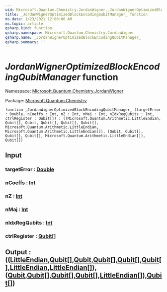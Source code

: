 ```yaml
---
uid: Microsoft.Quantum.Chemistry.JordanWigner._JordanWignerOptimizedBlockEncodingQubitManager_
title: _JordanWignerOptimizedBlockEncodingQubitManager_ function
ms.date: 1/23/2021 12:00:00 AM
ms.topic: article
qsharp.kind: function
qsharp.namespace: Microsoft.Quantum.Chemistry.JordanWigner
qsharp.name: _JordanWignerOptimizedBlockEncodingQubitManager_
qsharp.summary: ''
---
```


# _JordanWignerOptimizedBlockEncodingQubitManager_ function

Namespace: [Microsoft.Quantum.Chemistry.JordanWigner](xref:Microsoft.Quantum.Chemistry.JordanWigner)

Package: [Microsoft.Quantum.Chemistry](https://nuget.org/packages/Microsoft.Quantum.Chemistry)




```qsharp
function _JordanWignerOptimizedBlockEncodingQubitManager_ (targetError : Double, nCoeffs : Int, nZ : Int, nMaj : Int, nIdxRegQubits : Int, ctrlRegister : Qubit[]) : ((Microsoft.Quantum.Arithmetic.LittleEndian, Qubit[], Qubit, Qubit[], Qubit[], Qubit[], Microsoft.Quantum.Arithmetic.LittleEndian, Microsoft.Quantum.Arithmetic.LittleEndian[]), (Qubit, Qubit[], Qubit[], Qubit[], Microsoft.Quantum.Arithmetic.LittleEndian[]), Qubit[])
```


## Input

### targetError : [Double](xref:microsoft.quantum.lang-ref.double)




### nCoeffs : [Int](xref:microsoft.quantum.lang-ref.int)




### nZ : [Int](xref:microsoft.quantum.lang-ref.int)




### nMaj : [Int](xref:microsoft.quantum.lang-ref.int)




### nIdxRegQubits : [Int](xref:microsoft.quantum.lang-ref.int)




### ctrlRegister : [Qubit](xref:microsoft.quantum.lang-ref.qubit)[]





## Output : (([LittleEndian](xref:Microsoft.Quantum.Arithmetic.LittleEndian),[Qubit](xref:microsoft.quantum.lang-ref.qubit)[],[Qubit](xref:microsoft.quantum.lang-ref.qubit),[Qubit](xref:microsoft.quantum.lang-ref.qubit)[],[Qubit](xref:microsoft.quantum.lang-ref.qubit)[],[Qubit](xref:microsoft.quantum.lang-ref.qubit)[],[LittleEndian](xref:Microsoft.Quantum.Arithmetic.LittleEndian),[LittleEndian](xref:Microsoft.Quantum.Arithmetic.LittleEndian)[]),([Qubit](xref:microsoft.quantum.lang-ref.qubit),[Qubit](xref:microsoft.quantum.lang-ref.qubit)[],[Qubit](xref:microsoft.quantum.lang-ref.qubit)[],[Qubit](xref:microsoft.quantum.lang-ref.qubit)[],[LittleEndian](xref:Microsoft.Quantum.Arithmetic.LittleEndian)[]),[Qubit](xref:microsoft.quantum.lang-ref.qubit)[])

